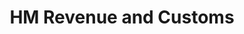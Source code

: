 ---
schema: default
title: HM Revenue and Customs
description: Non-ministerial department responsible for taxes, state support, and national insurance
logo: 'https://upload.wikimedia.org/wikipedia/en/7/75/HM_Revenue_%26_Customs.svg'
type:
- Other agency
portal_url: 
org_url: https://www.gov.uk/government/organisations/hm-revenue-customs
twitter_handle: HMRCgovuk
gss_code: 
wikidata_org_qid: Q166559
wikidata_portal_qid: 
wdtk_id: hmrc
portal_type: 
---